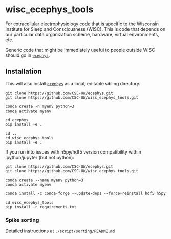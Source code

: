 # wisc_ecephys_tools

For extracellular electrophysiology code that is specific to the Wisconsin Institute for Sleep and Consciousness (WISC). This is code that depends on our particular data organization scheme, hardware, virtual environments, etc.

Generic code that might be immediately useful to people outside WISC should go in [`ecephys`](https://github.com/CSC-UW/ecephys).

## Installation
This will also install [`ecephys`](https://github.com/CSC-UW/ecephys) as a local, editable sibling directory.
```
git clone https://github.com/CSC-UW/ecephys.git
git clone https://github.com/CSC-UW/wisc_ecephys_tools.git

conda create -n myenv python=3
conda activate myenv

cd ecephys
pip install -e .

cd ..
cd wisc_ecephys_tools
pip install -e .
```

If you run into issues with h5py/hdf5 version compatibility within ipython/jupyter (but not python):
```
git clone https://github.com/CSC-UW/ecephys.git
git clone https://github.com/CSC-UW/wisc_ecephys_tools.git

conda create --name myenv python=3
conda activate myenv

conda install -c conda-forge --update-deps --force-reinstall hdf5 h5py

cd wisc_ecephys_tools
pip install -r requirements.txt
```

### Spike sorting

Detailed instructions at `./script/sorting/README.md`
